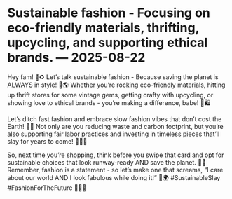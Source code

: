 # Sustainable fashion - Focusing on eco-friendly materials, thrifting, upcycling, and supporting ethical brands. — 2025-08-22

Hey fam! 👗♻️ Let’s talk sustainable fashion - Because saving the planet is ALWAYS in style! 💚🌎 Whether you’re rocking eco-friendly materials, hitting up thrift stores for some vintage gems, getting crafty with upcycling, or showing love to ethical brands - you’re making a difference, babe! 🌿🛍️

Let’s ditch fast fashion and embrace slow fashion vibes that don’t cost the Earth! 🌿💃 Not only are you reducing waste and carbon footprint, but you’re also supporting fair labor practices and investing in timeless pieces that’ll slay for years to come! 💁‍♀️💅

So, next time you’re shopping, think before you swipe that card and opt for sustainable choices that look runway-ready AND save the planet. 🌟💚 Remember, fashion is a statement - so let’s make one that screams, “I care about our world AND I look fabulous while doing it!” 👠🌍 #SustainableSlay #FashionForTheFuture 💃🌿🌟